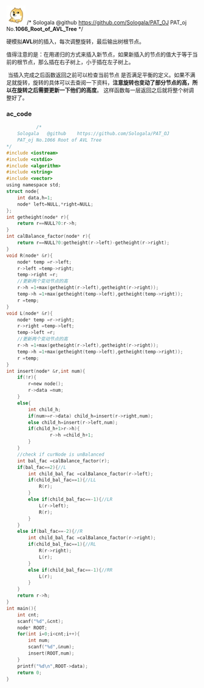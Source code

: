 ![](https://github.com/Sologala/SomeThings/blob/master/face.jpg?raw=true)
/*
    Sologala   @github    https://github.com/Sologala/PAT_OJ
    PAT_oj No.**1066_Root_of_AVL_Tree**
*/

硬模拟**AVL**树的插入，每次调整旋转，最后输出树根节点。

值得注意的是：在用递归的方式来插入新节点，如果新插入的节点的值大于等于当前的根节点，那么插在右子树上，小于插在左子树上。

​	当插入完成之后函数返回之前可以检查当前节点 是否满足平衡的定义。如果不满足就旋转，旋转的具体可以去查阅一下资料，**注意旋转也变动了部分节点的高，所以在旋转之后需要更新一下他们的高度**。 这样函数每一层返回之后就将整个树调整好了。



### **ac_code**
```c
           /*
    Sologala   @github    https://github.com/Sologala/PAT_OJ
    PAT_oj No.1066 Root of AVL Tree
*/
#include <iostream>
#include <cstdio>
#include <algorithm>
#include <string>
#include <vector>
using namespace std;
struct node{
    int data,h=1;
    node* left=NULL,*right=NULL;
};
int getheight(node* r){
    return r==NULL?0:r->h;
}
int calBalance_factor(node* r){
    return r==NULL?0:getheight(r->left)-getheight(r->right);
}
void R(node* &r){
    node* temp =r->left;
    r->left =temp->right;
    temp->right =r;
    //更新两个变动节点的高
    r->h =1+max(getheight(r->left),getheight(r->right));
    temp->h =1+max(getheight(temp->left),getheight(temp->right));
    r =temp;
}
void L(node* &r){
    node* temp =r->right;
    r->right =temp->left;
    temp->left =r;
    //更新两个变动节点的高
    r->h =1+max(getheight(r->left),getheight(r->right));
    temp->h =1+max(getheight(temp->left),getheight(temp->right));
    r =temp;
}
int insert(node* &r,int num){
    if(!r){
        r=new node();
        r->data =num;
    }
    else{
        int child_h;
        if(num>=r->data) child_h=insert(r->right,num);
        else child_h=insert(r->left,num);
        if(child_h+1>r->h){                     
                r->h =child_h+1;
        }       
    }
    //check if curNode is unBalanced
    int bal_fac =calBalance_factor(r);
    if(bal_fac==2){//L
        int child_bal_fac =calBalance_factor(r->left);
        if(child_bal_fac==1){//LL
            R(r);
        }
        else if(child_bal_fac==-1){//LR
            L(r->left);
            R(r);
        }
    }
    else if(bal_fac==-2){//R
        int child_bal_fac =calBalance_factor(r->right);
        if(child_bal_fac==1){//RL
            R(r->right);
            L(r);
        }
        else if(child_bal_fac==-1){//RR
            L(r);
        }
    }
    return r->h;
}
int main(){
    int cnt;
    scanf("%d",&cnt);
    node* ROOT;
    for(int i=0;i<cnt;i++){
        int num;
        scanf("%d",&num);
        insert(ROOT,num);
    }
    printf("%d\n",ROOT->data);
    return 0;
}
```